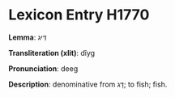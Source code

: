 # Lexicon Entry H1770

**Lemma**: דִּיג

**Transliteration (xlit)**: dîyg

**Pronunciation**: deeg

**Description**:
denominative from דָּג; to fish; fish.
